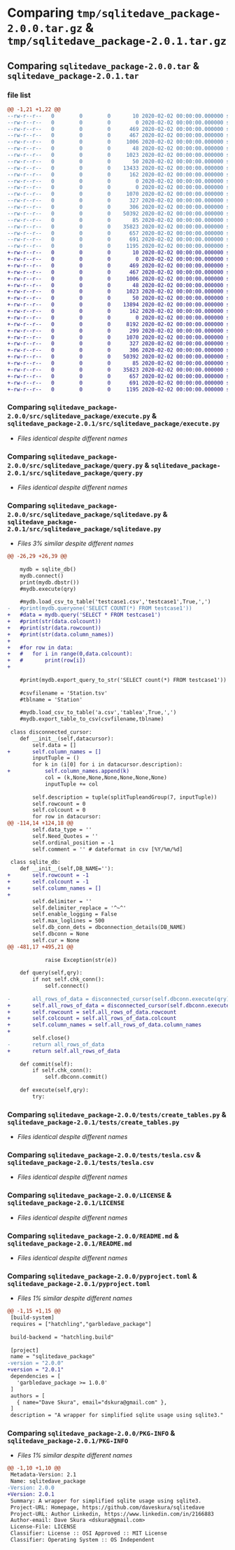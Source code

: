 # Comparing `tmp/sqlitedave_package-2.0.0.tar.gz` & `tmp/sqlitedave_package-2.0.1.tar.gz`

## Comparing `sqlitedave_package-2.0.0.tar` & `sqlitedave_package-2.0.1.tar`

### file list

```diff
@@ -1,21 +1,22 @@
--rw-r--r--   0        0        0       10 2020-02-02 00:00:00.000000 sqlitedave_package-2.0.0/src/sqlitedave_package/.schemawiz_config3
--rw-r--r--   0        0        0        0 2020-02-02 00:00:00.000000 sqlitedave_package-2.0.0/src/sqlitedave_package/__init__.py
--rw-r--r--   0        0        0      469 2020-02-02 00:00:00.000000 sqlitedave_package-2.0.0/src/sqlitedave_package/a.csv
--rw-r--r--   0        0        0      467 2020-02-02 00:00:00.000000 sqlitedave_package-2.0.0/src/sqlitedave_package/complexdata.csv
--rw-r--r--   0        0        0     1006 2020-02-02 00:00:00.000000 sqlitedave_package-2.0.0/src/sqlitedave_package/execute.py
--rw-r--r--   0        0        0       48 2020-02-02 00:00:00.000000 sqlitedave_package-2.0.0/src/sqlitedave_package/postgres_data.tsv
--rw-r--r--   0        0        0     1023 2020-02-02 00:00:00.000000 sqlitedave_package-2.0.0/src/sqlitedave_package/query.py
--rw-r--r--   0        0        0       50 2020-02-02 00:00:00.000000 sqlitedave_package-2.0.0/src/sqlitedave_package/select.sql
--rw-r--r--   0        0        0    13433 2020-02-02 00:00:00.000000 sqlitedave_package-2.0.0/src/sqlitedave_package/sqlitedave.py
--rw-r--r--   0        0        0      162 2020-02-02 00:00:00.000000 sqlitedave_package-2.0.0/src/sqlitedave_package/testcase1.csv
--rw-r--r--   0        0        0        0 2020-02-02 00:00:00.000000 sqlitedave_package-2.0.0/src/sqlitedave_package/that_db
--rw-r--r--   0        0        0        0 2020-02-02 00:00:00.000000 sqlitedave_package-2.0.0/src/sqlitedave_package/this_db
--rw-r--r--   0        0        0     1070 2020-02-02 00:00:00.000000 sqlitedave_package-2.0.0/tests/create_tables.py
--rw-r--r--   0        0        0      327 2020-02-02 00:00:00.000000 sqlitedave_package-2.0.0/tests/create_tesla.py
--rw-r--r--   0        0        0      306 2020-02-02 00:00:00.000000 sqlitedave_package-2.0.0/tests/select_from_sqlite_db.py
--rw-r--r--   0        0        0    50392 2020-02-02 00:00:00.000000 sqlitedave_package-2.0.0/tests/tesla.csv
--rw-r--r--   0        0        0       85 2020-02-02 00:00:00.000000 sqlitedave_package-2.0.0/.gitignore
--rw-r--r--   0        0        0    35823 2020-02-02 00:00:00.000000 sqlitedave_package-2.0.0/LICENSE
--rw-r--r--   0        0        0      657 2020-02-02 00:00:00.000000 sqlitedave_package-2.0.0/README.md
--rw-r--r--   0        0        0      691 2020-02-02 00:00:00.000000 sqlitedave_package-2.0.0/pyproject.toml
--rw-r--r--   0        0        0     1195 2020-02-02 00:00:00.000000 sqlitedave_package-2.0.0/PKG-INFO
+-rw-r--r--   0        0        0       10 2020-02-02 00:00:00.000000 sqlitedave_package-2.0.1/src/sqlitedave_package/.schemawiz_config3
+-rw-r--r--   0        0        0        0 2020-02-02 00:00:00.000000 sqlitedave_package-2.0.1/src/sqlitedave_package/__init__.py
+-rw-r--r--   0        0        0      469 2020-02-02 00:00:00.000000 sqlitedave_package-2.0.1/src/sqlitedave_package/a.csv
+-rw-r--r--   0        0        0      467 2020-02-02 00:00:00.000000 sqlitedave_package-2.0.1/src/sqlitedave_package/complexdata.csv
+-rw-r--r--   0        0        0     1006 2020-02-02 00:00:00.000000 sqlitedave_package-2.0.1/src/sqlitedave_package/execute.py
+-rw-r--r--   0        0        0       48 2020-02-02 00:00:00.000000 sqlitedave_package-2.0.1/src/sqlitedave_package/postgres_data.tsv
+-rw-r--r--   0        0        0     1023 2020-02-02 00:00:00.000000 sqlitedave_package-2.0.1/src/sqlitedave_package/query.py
+-rw-r--r--   0        0        0       50 2020-02-02 00:00:00.000000 sqlitedave_package-2.0.1/src/sqlitedave_package/select.sql
+-rw-r--r--   0        0        0    13894 2020-02-02 00:00:00.000000 sqlitedave_package-2.0.1/src/sqlitedave_package/sqlitedave.py
+-rw-r--r--   0        0        0      162 2020-02-02 00:00:00.000000 sqlitedave_package-2.0.1/src/sqlitedave_package/testcase1.csv
+-rw-r--r--   0        0        0        0 2020-02-02 00:00:00.000000 sqlitedave_package-2.0.1/src/sqlitedave_package/that_db
+-rw-r--r--   0        0        0     8192 2020-02-02 00:00:00.000000 sqlitedave_package-2.0.1/src/sqlitedave_package/this_db
+-rw-r--r--   0        0        0      299 2020-02-02 00:00:00.000000 sqlitedave_package-2.0.1/src/sqlitedave_package/z.testcase1.ddl
+-rw-r--r--   0        0        0     1070 2020-02-02 00:00:00.000000 sqlitedave_package-2.0.1/tests/create_tables.py
+-rw-r--r--   0        0        0      327 2020-02-02 00:00:00.000000 sqlitedave_package-2.0.1/tests/create_tesla.py
+-rw-r--r--   0        0        0      306 2020-02-02 00:00:00.000000 sqlitedave_package-2.0.1/tests/select_from_sqlite_db.py
+-rw-r--r--   0        0        0    50392 2020-02-02 00:00:00.000000 sqlitedave_package-2.0.1/tests/tesla.csv
+-rw-r--r--   0        0        0       85 2020-02-02 00:00:00.000000 sqlitedave_package-2.0.1/.gitignore
+-rw-r--r--   0        0        0    35823 2020-02-02 00:00:00.000000 sqlitedave_package-2.0.1/LICENSE
+-rw-r--r--   0        0        0      657 2020-02-02 00:00:00.000000 sqlitedave_package-2.0.1/README.md
+-rw-r--r--   0        0        0      691 2020-02-02 00:00:00.000000 sqlitedave_package-2.0.1/pyproject.toml
+-rw-r--r--   0        0        0     1195 2020-02-02 00:00:00.000000 sqlitedave_package-2.0.1/PKG-INFO
```

### Comparing `sqlitedave_package-2.0.0/src/sqlitedave_package/execute.py` & `sqlitedave_package-2.0.1/src/sqlitedave_package/execute.py`

 * *Files identical despite different names*

### Comparing `sqlitedave_package-2.0.0/src/sqlitedave_package/query.py` & `sqlitedave_package-2.0.1/src/sqlitedave_package/query.py`

 * *Files identical despite different names*

### Comparing `sqlitedave_package-2.0.0/src/sqlitedave_package/sqlitedave.py` & `sqlitedave_package-2.0.1/src/sqlitedave_package/sqlitedave.py`

 * *Files 3% similar despite different names*

```diff
@@ -26,29 +26,39 @@
 
 	mydb = sqlite_db()
 	mydb.connect()
 	print(mydb.dbstr())
 	#mydb.execute(qry)
 	
 	#mydb.load_csv_to_table('testcase1.csv','testcase1',True,',')
-	#print(mydb.queryone('SELECT COUNT(*) FROM testcase1'))
+	#data = mydb.query('SELECT * FROM testcase1')
+	#print(str(data.colcount))
+	#print(str(data.rowcount))
+	#print(str(data.column_names))
+
+	#for row in data:
+	#	for i in range(0,data.colcount):
+	#		print(row[i])
+
 
 	#print(mydb.export_query_to_str('SELECT count(*) FROM testcase1'))
 
 	#csvfilename = 'Station.tsv'
 	#tblname = 'Station'
 	
 	#mydb.load_csv_to_table('a.csv','tablea',True,',')
 	#mydb.export_table_to_csv(csvfilename,tblname)
 
 class disconnected_cursor:
 	def __init__(self,datacursor):
 		self.data = []
+		self.column_names = []
 		inputTuple = ()
 		for k in (i[0] for i in datacursor.description):
+			self.column_names.append(k)
 			col = (k,None,None,None,None,None,None)
 			inputTuple += col
 
 		self.description = tuple(splitTupleandGroup(7, inputTuple))
 		self.rowcount = 0
 		self.colcount = 0
 		for row in datacursor:
@@ -114,14 +124,18 @@
 		self.data_type = ''
 		self.Need_Quotes = ''
 		self.ordinal_position = -1
 		self.comment = '' # dateformat in csv [%Y/%m/%d]
 
 class sqlite_db:
 	def __init__(self,DB_NAME=''):
+		self.rowcount = -1
+		self.colcount = -1
+		self.column_names = []
+
 		self.delimiter = ''
 		self.delimiter_replace = '^~^'
 		self.enable_logging = False
 		self.max_loglines = 500
 		self.db_conn_dets = dbconnection_details(DB_NAME)
 		self.dbconn = None
 		self.cur = None
@@ -481,17 +495,21 @@
 
 			raise Exception(str(e))
 
 	def query(self,qry):
 		if not self.chk_conn():
 			self.connect()
 
-		all_rows_of_data = disconnected_cursor(self.dbconn.execute(qry))
+		self.all_rows_of_data = disconnected_cursor(self.dbconn.execute(qry))
+		self.rowcount = self.all_rows_of_data.rowcount
+		self.colcount = self.all_rows_of_data.colcount
+		self.column_names = self.all_rows_of_data.column_names
+
 		self.close()
-		return all_rows_of_data
+		return self.all_rows_of_data
 
 	def commit(self):
 		if self.chk_conn():
 			self.dbconn.commit()
 
 	def execute(self,qry):
 		try:
```

### Comparing `sqlitedave_package-2.0.0/tests/create_tables.py` & `sqlitedave_package-2.0.1/tests/create_tables.py`

 * *Files identical despite different names*

### Comparing `sqlitedave_package-2.0.0/tests/tesla.csv` & `sqlitedave_package-2.0.1/tests/tesla.csv`

 * *Files identical despite different names*

### Comparing `sqlitedave_package-2.0.0/LICENSE` & `sqlitedave_package-2.0.1/LICENSE`

 * *Files identical despite different names*

### Comparing `sqlitedave_package-2.0.0/README.md` & `sqlitedave_package-2.0.1/README.md`

 * *Files identical despite different names*

### Comparing `sqlitedave_package-2.0.0/pyproject.toml` & `sqlitedave_package-2.0.1/pyproject.toml`

 * *Files 1% similar despite different names*

```diff
@@ -1,15 +1,15 @@
 [build-system]
 requires = ["hatchling","garbledave_package"]
 
 build-backend = "hatchling.build"
 
 [project]
 name = "sqlitedave_package"
-version = "2.0.0"
+version = "2.0.1"
 dependencies = [
   'garbledave_package >= 1.0.0'
 ]
 authors = [
   { name="Dave Skura", email="dskura@gmail.com" },
 ]
 description = "A wrapper for simplified sqlite usage using sqlite3."
```

### Comparing `sqlitedave_package-2.0.0/PKG-INFO` & `sqlitedave_package-2.0.1/PKG-INFO`

 * *Files 1% similar despite different names*

```diff
@@ -1,10 +1,10 @@
 Metadata-Version: 2.1
 Name: sqlitedave_package
-Version: 2.0.0
+Version: 2.0.1
 Summary: A wrapper for simplified sqlite usage using sqlite3.
 Project-URL: Homepage, https://github.com/daveskura/sqlitedave
 Project-URL: Author Linkedin, https://www.linkedin.com/in/2166883
 Author-email: Dave Skura <dskura@gmail.com>
 License-File: LICENSE
 Classifier: License :: OSI Approved :: MIT License
 Classifier: Operating System :: OS Independent
```

